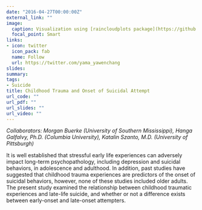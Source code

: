 ```yaml
---
date: "2016-04-27T00:00:00Z"
external_link: ""
image:
  caption: Visualization using [raincloudplots package](https://github.com/RainCloudPlots/RainCloudPlots)
  focal_point: Smart
links:
- icon: twitter
  icon_pack: fab
  name: Follow
  url: https://twitter.com/yama_yawenchang
slides: 
summary: 
tags:
- Suicide
title: Childhood Trauma and Onset of Suicidal Attempt
url_code: ""
url_pdf: ""
url_slides: ""
url_video: ""
---
```


<i>Collaborators: Morgan Buerke (University of Southern Mississippi), Hanga Galfalvy, Ph.D. (Columbia University), Katalin Szanto, M.D. (University of Pittsburgh)</i>
<br/>
<p>It is well established that stressful early life experiences can adversely impact long-term psychopathology, including depression and suicidal behaviors, in adolescence and adulthood. In addition, past studies have suggested that childhood trauma experiences are predictors of the onset of suicidal behaviors, however, none of these studies included older adults. The present study examined the relationship between childhood traumatic experiences and late-life suicide, and whether or not a difference exists between early-onset and late-onset attempters.</p>
